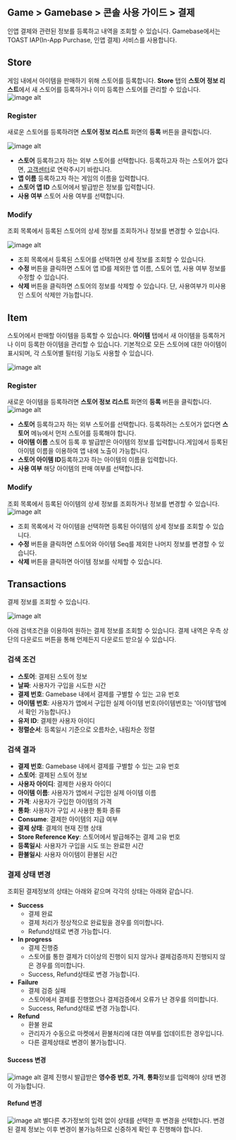 ## Game > Gamebase > 콘솔 사용 가이드 > 결제

인앱 결제와 관련된 정보를 등록하고 내역을 조회할 수 있습니다.
Gamebase에서는 TOAST IAP(In-App Purchase, 인앱 결제) 서비스를 사용합니다.

## Store

게임 내에서 아이템을 판매하기 위해 스토어를 등록합니다. 
**Store** 탭의 **스토어 정보 리스트**에서 새 스토어를 등록하거나 이미 등록한 스토어를 관리할 수 있습니다.
![image alt](http://static.toastoven.net/prod_gamebase/Operators_Guide/Console_IAP_App1_1.0.png)

### Register

새로운 스토어를 등록하려면 **스토어 정보 리스트** 화면의 **등록** 버튼을 클릭합니다.

![image alt](http://static.toastoven.net/prod_gamebase/Operators_Guide/Console_IAP_App2_1.0.png)

* **스토어**  등록하고자 하는 외부 스토어를 선택합니다.  등록하고자 하는 스토어가 없다면, [고객센터](https://toast.com/support/inquiry)로 연락주시기 바랍니다.
* **앱 이름**   등록하고자 하는 게임의 이름을 입력합니다.
* **스토어 앱 ID**   스토어에서 발급받은 정보를 입력합니다.
* **사용 여부**  스토어 사용 여부를 선택합니다.

### Modify

조회 목록에서 등록된 스토어의 상세 정보를 조회하거나 정보를 변경할 수 있습니다.

![image alt](http://static.toastoven.net/prod_gamebase/Operators_Guide/Console_IAP_App3_1.0.png)
- 조회 목록에서 등록된 스토어를 선택하면 상세 정보를 조회할 수 있습니다.
- **수정** 버튼을 클릭하면 스토어 앱 ID를 제외한 앱 이름, 스토어 앱, 사용 여부 정보를 수정할 수 있습니다.
- **삭제** 버튼을 클릭하면 스토어의 정보를 삭제할 수 있습니다. 단, 사용여부가 미사용인 스토어 삭제만 가능합니다.

## Item

스토어에서 판매할 아이템을 등록할 수 있습니다. 
**아이템** 탭에서 새 아이템을 등록하거나 이미 등록한 아이템을 관리할 수 있습니다. 기본적으로 모든 스토어에 대한 아이템이 표시되며, 각 스토어별 필터링 기능도 사용할 수 있습니다.

![image alt](http://static.toastoven.net/prod_gamebase/Operators_Guide/Console_IAP_Item1_1.0.png)

### Register

새로운 아이템을 등록하려면 **스토어 정보 리스트** 화면의 **등록** 버튼을 클릭합니다.
![image alt](http://static.toastoven.net/prod_gamebase/Operators_Guide/Console_IAP_Item2_1.0.png)

* **스토어**  등록하고자 하는 외부 스토어를 선택합니다.  등록하려는 스토어가 없다면 **스토어** 메뉴에서 먼저 스토어를 등록해야 합니다.
* **아이템 이름** 스토어 등록 후 발급받은 아이템의 정보를 입력합니다.게임에서 등록된 아이템 이름을 이용하여 앱 내에 노출이 가능합니다.
* **스토어 아이템 ID**등록하고자 하는 아이템의 이름을 입력합니다.
* **사용 여부**  해당 아이템의 판매 여부를 선택합니다.

### Modify

조회 목록에서 등록된 아이템의 상세 정보를 조회하거나 정보를 변경할 수 있습니다.
![image alt](http://static.toastoven.net/prod_gamebase/Operators_Guide/Console_IAP_Item3_1.0.png)
- 조회 목록에서 각 아이템을 선택하면 등록된 아이템의 상세 정보를 조회할 수 있습니다.
- **수정** 버튼을 클릭하면 스토어와 아이템 Seq를 제외한 나머지 정보를 변경할 수 있습니다.
- **삭제** 버튼을 클릭하면 아이템 정보를 삭제할 수 있습니다.

## Transactions

결제 정보를 조회할 수 있습니다.

![image alt](http://static.toastoven.net/prod_gamebase/Operators_Guide/Console_IAP_Transaction1_1.2.png)

아래 검색조건을 이용하여 원하는 결제 정보를 조회할 수 있습니다.
결제 내역은 우측 상단의 다운로드 버튼을 통해 언제든지 다운로드 받으실 수 있습니다.
### 검색 조건

- **스토어**: 결제된 스토어 정보
- **날짜**: 사용자가 구입을 시도한 시간
- **결제 번호**: Gamebase 내에서 결제를 구별할 수 있는 고유 번호
- **아이템 번호**: 사용자가 앱에서 구입한 실제 아이템 번호(아이템번호는 '아이템'탭에서 확인 가능합니다.)
- **유저 ID**: 결제한 사용자 아이디
- **정렬순서**: 등록일시 기준으로 오름차순, 내림차순 정렬

### 검색 결과
- **결제 번호**: Gamebase 내에서 결제를 구별할 수 있는 고유 번호
- **스토어**: 결제된 스토어 정보
- **사용자 아이디**: 결제한 사용자 아이디
- **아이템 이름**: 사용자가 앱에서 구입한 실제 아이템 이름
- **가격**: 사용자가 구입한 아이템의 가격
- **통화**: 사용자가 구입 시 사용한 통화 종류
- **Consume**: 결제한 아이템의 지급 여부
- **결제 상태**: 결제의 현재 진행 상태
- **Store Reference Key**: 스토어에서 발급해주는 결제 고유 번호
- **등록일시**: 사용자가 구입을 시도 또는 완료한 시간
- **환불일시**: 사용자 아이템이 환불된 시간

### 결제 상태 변경
조회된 결제정보의 상태는 아래와 같으며 각각의 상태는 아래와 같습니다.
- **Success**
	- 결제 완료
    - 결제 처리가 정상적으로 완료됬을 경우를 의미합니다.
    - Refund상태로 변경 가능합니다.
- **In progress**
	- 결제 진행중
	- 스토어를 통한 결제가 더이상의 진행이 되지 않거나 결제검증까지 진행되지 않은 경우를 의미합니다.
	- Success, Refund상태로 변경 가능합니다.
- **Failure**
	- 결제 검증 실패
	- 스토어에서 결제를 진행했으나 결제검증에서 오류가 난 경우를 의미합니다.
	- Success, Refund상태로 변경 가능합니다.
- **Refund**
	- 환불 완료
	- 관리자가 수동으로 마켓에서 환불처리에 대한 여부를 업데이트한 경우입니다.
	- 다른 결제상태로 변경이 불가능합니다.

#### Success 변경
![image alt](http://static.toastoven.net/prod_gamebase/Operators_Guide/Console_IAP_Transaction2_1.0.png)
결제 진행시 발급받은 **영수증 번호**, **가격**, **통화**정보를 입력해야 상태 변경이 가능합니다.

#### Refund 변경
![image alt](http://static.toastoven.net/prod_gamebase/Operators_Guide/Console_IAP_Transaction2_2.0.png)
별다른 추가정보의 입력 없이 상태를 선택한 후 변경을 선택합니다.
변경된 결제 정보는 이후 변경이 불가능하므로 신중하게 확인 후 진행해야 합니다.

